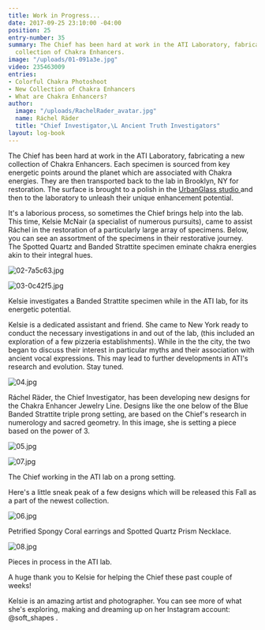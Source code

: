 ```yaml
---
title: Work in Progress...
date: 2017-09-25 23:10:00 -04:00
position: 25
entry-number: 35
summary: The Chief has been hard at work in the ATI Laboratory, fabricating a new
  collection of Chakra Enhancers.
image: "/uploads/01-091a3e.jpg"
video: 235463009
entries:
- Colorful Chakra Photoshoot
- New Collection of Chakra Enhancers
- What are Chakra Enhancers?
author:
  image: "/uploads/RachelRader_avatar.jpg"
  name: Ráchel Räder
  title: "Chief Investigator,\L Ancient Truth Investigators"
layout: log-book
---
```


The Chief has been hard at work in the ATI Laboratory, fabricating a new collection of Chakra Enhancers. Each specimen is sourced from key energetic points around the planet which are associated with Chakra energies. They are then transported back to the lab in Brooklyn, NY for restoration. The surface is brought to a polish in the [UrbanGlass studio ](https://urbanglass.org/)and then to the laboratory to unleash their unique enhancement potential.

It's a laborious process, so sometimes the Chief brings help into the lab. This time, Kelsie McNair (a specialist of numerous pursuits), came to assist Ráchel in the restoration of a particularly large array of specimens. Below, you can see an assortment of the specimens in their restorative journey. The Spotted Quartz and Banded Strattite specimen eminate chakra energies akin to their integral hues.

![02-7a5c63.jpg](/uploads/02-7a5c63.jpg)

![03-0c42f5.jpg](/uploads/03-0c42f5.jpg)

Kelsie investigates a Banded Strattite specimen while in the ATI lab, for its energetic potential.

Kelsie is a dedicated assistant and friend. She came to New York ready to conduct the necessary investigations in and out of the lab, (this included an exploration of a few pizzeria establishments). While in the the city, the two began to discuss their interest in particular myths and their association with ancient vocal expressions. This may lead to further developments in ATI's research and evolution. Stay tuned.

![04.jpg](/uploads/04.jpg)

Ráchel Räder, the Chief Investigator, has been developing new designs for the Chakra Enhancer Jewelry Line. Designs like the one below of the Blue Banded Strattite triple prong setting, are based on the Chief's research in numerology and sacred geometry. In this image, she is setting a piece based on the power of 3.

![05.jpg](/uploads/05.jpg)

![07.jpg](/uploads/07.jpg)

The Chief working in the ATI lab on a prong setting.

Here's a little sneak peak of a few designs which will be released this Fall as a part of the newest collection.

![06.jpg](/uploads/06.jpg)

Petrified Spongy Coral earrings and Spotted Quartz Prism Necklace.

![08.jpg](/uploads/08.jpg)

Pieces in process in the ATI lab.

A huge thank you to Kelsie for helping the Chief these past couple of weeks!

Kelsie is an amazing artist and photographer. You can see more of what she's exploring, making and dreaming up on her Instagram account: @soft_shapes .
